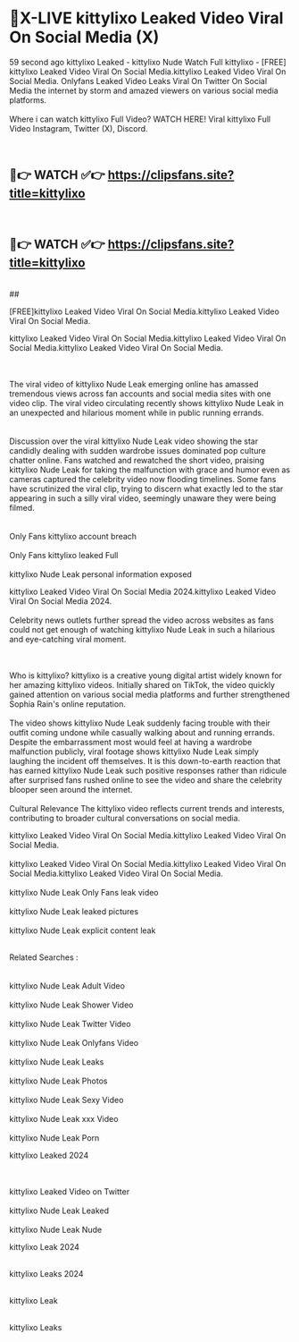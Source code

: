 # 🔴X-LIVE kittylixo Leaked Video Viral On Social Media (X)<br>


59 second ago kittylixo Leaked  - kittylixo Nude  Watch Full kittylixo - [FREE] kittylixo Leaked Video Viral On Social Media.kittylixo Leaked Video Viral On Social Media.   Onlyfans Leaked Video Leaks Viral On Twitter On Social Media the internet by storm and amazed viewers on various social media platforms. <br><br>
Where i can watch kittylixo Full Video? WATCH HERE! Viral kittylixo Full Video Instagram, Twitter (X), Discord. <br>


 <br>

##  🔴👉 WATCH ✅👉  <a href="https://clipsfans.site?title=kittylixo&ref=git">https://clipsfans.site?title=kittylixo</a> <br>
  <br>

##  🔴👉 WATCH ✅👉  <a href="https://clipsfans.site?title=kittylixo&ref=git">https://clipsfans.site?title=kittylixo</a> <br>
  <br>
  ##



[FREE]kittylixo Leaked Video Viral On Social Media.kittylixo Leaked Video Viral On Social Media. <br>

kittylixo Leaked Video Viral On Social Media.kittylixo Leaked Video Viral On Social Media.kittylixo Leaked Video Viral On Social Media. <br>


  <br>

  <br>
The viral video of kittylixo Nude Leak emerging online has amassed tremendous views across fan accounts and social media sites with one video clip. The viral video circulating recently shows kittylixo Nude Leak in an unexpected and hilarious moment while in public running errands.<br>
<br>


<br>
Discussion over the viral kittylixo Nude Leak video showing the star candidly dealing with sudden wardrobe issues dominated pop culture chatter online. Fans watched and rewatched the short video, praising kittylixo Nude Leak for taking the malfunction with grace and humor even as cameras captured the celebrity video now flooding timelines. Some fans have scrutinized the viral clip, trying to discern what exactly led to the star appearing in such a silly viral video, seemingly unaware they were being filmed.<br>
<br>
<br> 
Only Fans kittylixo account breach<br>
<br>
Only Fans kittylixo leaked Full <br>
<br>
kittylixo Nude Leak personal information exposed<br>

kittylixo Leaked Video Viral On Social Media 2024.kittylixo Leaked Video Viral On Social Media 2024. <br>
<br>
Celebrity news outlets further spread the video across websites as fans could not get enough of watching kittylixo Nude Leak in such a hilarious and eye-catching viral moment.<br>
<br>

<br>
Who is kittylixo? kittylixo is a creative young digital artist widely known for her amazing kittylixo videos. Initially shared on TikTok, the video quickly gained attention on various social media platforms and further strengthened Sophia Rain's online reputation.<br>
<br>
The video shows kittylixo Nude Leak suddenly facing trouble with their outfit coming undone while casually walking about and running errands. Despite the embarrassment most would feel at having a wardrobe malfunction publicly, viral footage shows kittylixo Nude Leak simply laughing the incident off themselves. It is this down-to-earth reaction that has earned kittylixo Nude Leak such positive responses rather than ridicule after surprised fans rushed online to see the video and share the celebrity blooper seen around the internet.<br>
<br>
Cultural Relevance The kittylixo video reflects current trends and interests, contributing to broader cultural conversations on social media.<br>

kittylixo Leaked Video Viral On Social Media.kittylixo Leaked Video Viral On Social Media.<br>
<br>
kittylixo Leaked Video Viral On Social Media.kittylixo Leaked Video Viral On Social Media.kittylixo Leaked Video Viral On Social Media.<br>
<br>
kittylixo Nude Leak Only Fans leak video<br>
<br>
kittylixo Nude Leak leaked pictures<br>
<br>
kittylixo Nude Leak explicit content leak<br>


<br>
Related Searches :<br>
<br>

<br>
kittylixo Nude Leak Adult Video<br>
<br>
kittylixo Nude Leak Shower Video<br>
<br>
kittylixo Nude Leak Twitter Video<br>
<br>
kittylixo Nude Leak Onlyfans Video<br>
<br>
kittylixo Nude Leak Leaks<br>
<br>
kittylixo Nude Leak Photos<br>

<br>
kittylixo Nude Leak Sexy Video<br>
<br>
kittylixo Nude Leak xxx Video<br>
<br>
kittylixo Nude Leak Porn<br>

kittylixo  Leaked 2024 <br> <br>
<br>

kittylixo Leaked Video on Twitter <br>
<br>
kittylixo Nude Leak Leaked<br>
<br>
kittylixo Nude Leak Nude<br>


kittylixo  Leak 2024 <br> <br>



kittylixo  Leaks 2024 <br> <br>



 
kittylixo  Leak<br> <br>



kittylixo  Leaks<br> <br>





</p>




 



</p>










